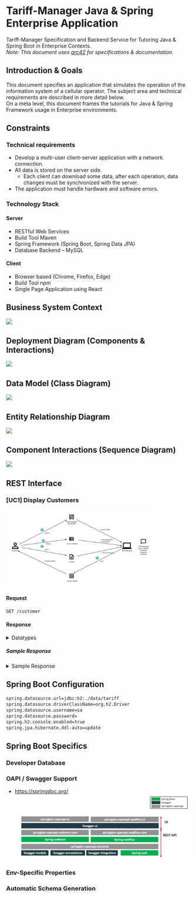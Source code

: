 # Tariff-Manager Java & Spring Enterprise Application

Tariff-Manager Specification and Backend Service for Tutoring Java & Spring Boot in Enterprise Contexts.  
_Note: This document uses [arc42](https://github.com/arc42) for specifications & documentation._

## Introduction & Goals

This document specifies an application that simulates the operation of the information system of a cellular operator. The subject area and technical requirements are described in more detail below.  
On a meta level, this document frames the tutorials for Java & Spring Framework usage in Enterprise environments.

## Constraints

### Technical requirements

* Develop a multi-user client-server application with a network connection.
* All data is stored on the server side. 
  * Each client can download some data, after each operation, data changes must be synchronized with the server.
* The application must handle hardware and software errors. 

### Technology Stack

#### Server

* RESTful Web Services
* Build Tool Maven
* Spring Framework (Spring Boot, Spring Data JPA)
* Database Backend – MySQL

#### Client

* Browser based (Chrome, Firefox, Edge)
* Build Tool npm
* Single Page Application using React

## Business System Context

<img src="https://user-images.githubusercontent.com/2828581/160578353-e8435cf0-3e6d-4c6f-939f-ba3d48ae8ec9.png" width="80%"/>

## Deployment Diagram (Components & Interactions)

<img src="https://user-images.githubusercontent.com/2828581/160689334-98d8ea9f-555f-41be-ad83-1636bd8e728e.png" width="80%"/>

## Data Model (Class Diagram)

<img src="https://user-images.githubusercontent.com/2828581/160578346-ac7083b8-121f-4cfc-91ab-b1f131166384.png" width="80%"/>

## Entity Relationship Diagram

<img src="https://user-images.githubusercontent.com/2828581/160866101-d4b623ec-42e0-4eb9-8c1e-eef597e1a580.png" width="100%"/>

## Component Interactions (Sequence Diagram) 

<img src="https://user-images.githubusercontent.com/2828581/160578355-7b4351e2-e8df-4db3-b6c8-fdb6984c3304.png" width="80%"/>

## REST Interface

### [UC1] Display Customers

<img src="docs/img/ds_uc_display_contracts.png" width="80%"/>

#### Request

`GET /customer`

#### Response

<details>
    <summary>Datatypes</summary>

```
[
  {
    "firstname": "string",
    "lastname": "string",
    "birthdate": "date",
    "passportNo": "string",
    "addresses": [
      {
        "address": "string"
      }
    ],
    "contractInfo": [
      {
        "tariff": "string",
        "options": [
          "string"
        ]
      }
    ]
  }
]
```

</details>

##### Sample Response

<details>
    <summary>Sample Response</summary>

```json
[
  {
    "firstname": "Kendrick",
    "lastname": "Ortiz",
    "birthdate": "1981-08-21",
    "passportNo": "036-53-2166",
    "addresses": [
      {
        "address": "031 Becker Islands 308 31966-4886 Lake Fredland"
      }
    ],
    "contractInfo": [
      {
        "tariff": "SYNERGISTIC-CONCRETE-BENCH",
        "options": [
          "small wooden pants v 17.48322"
        ]
      }
    ]
  },
  {
    "firstname": "Jc",
    "lastname": "Towne",
    "birthdate": "1979-04-29",
    "passportNo": "736-86-8610",
    "addresses": [
      {
        "address": "631 Norman Brooks 92208 37890-8042 Kendallview"
      }
    ],
    "contractInfo": [
      {
        "tariff": "DURABLE-PAPER-KNIFE",
        "options": [
          "synergistic wool keyboard v 17.19142"
        ]
      }
    ]
  }
]
```
</details>

## Spring Boot Configuration

```
spring.datasource.url=jdbc:h2:./data/tariff
spring.datasource.driverClassName=org.h2.Driver
spring.datasource.username=sa
spring.datasource.password=
spring.h2.console.enabled=true
spring.jpa.hibernate.ddl-auto=update
```

## Spring Boot Specifics

### Developer Database

### OAPI / Swagger Support

* https://springdoc.org/
![img.png](docs/img/openapi-doc.png)

### Env-Specific Properties

### Automatic Schema Generation
